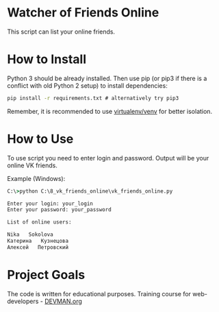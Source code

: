 # Watcher of Friends Online

This script can list your online friends.

# How to Install

Python 3 should be already installed. Then use pip (or pip3 if there is a conflict with old Python 2 setup) to install dependencies:

```cmd
pip install -r requirements.txt # alternatively try pip3
```

Remember, it is recommended to use [virtualenv/venv](https://devman.org/encyclopedia/pip/pip_virtualenv/) for better isolation.

# How to Use

To use script you need to enter login and password. Output will be your online VK friends.

Example (Windows):

```cmd
C:\>python C:\8_vk_friends_online\vk_friends_online.py

Enter your login: your_login 
Enter your password: your_password

List of online users:

Nika   Sokolova
Катерина   Кузнецова
Алексей   Петровский
```

# Project Goals

The code is written for educational purposes. Training course for web-developers - [DEVMAN.org](https://devman.org)